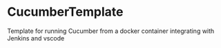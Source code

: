 # CucumberTemplate
Template for running Cucumber from a docker container integrating with Jenkins and vscode
